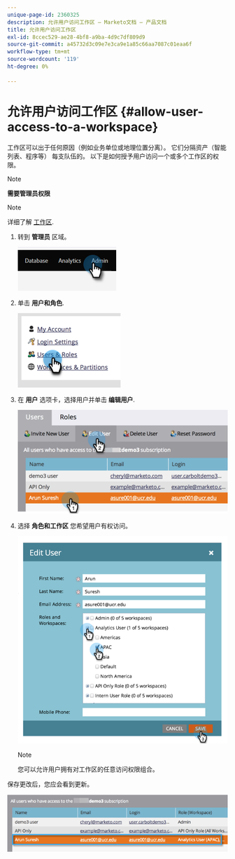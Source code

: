 ```yaml
---
unique-page-id: 2360325
description: 允许用户访问工作区 — Marketo文档 — 产品文档
title: 允许用户访问工作区
exl-id: 8ccec529-ae28-4bf8-a9ba-4d9c7df809d9
source-git-commit: a45732d3c09e7e3ca9e1a85c66aa7087c01eaa6f
workflow-type: tm+mt
source-wordcount: '119'
ht-degree: 0%

---
```


# 允许用户访问工作区 {#allow-user-access-to-a-workspace}

工作区可以出于任何原因（例如业务单位或地理位置分离）。 它们分隔资产（智能列表、程序等） 每支队伍的。 以下是如何授予用户访问一个或多个工作区的权限。

>[!NOTE]
>
>**需要管理员权限**

>[!NOTE]
>
>详细了解 [工作区](/help/marketo/product-docs/administration/workspaces-and-person-partitions/understanding-workspaces-and-person-partitions.md).

1. 转到 **管理员** 区域。

   ![](assets/allow-user-access-to-a-workspace-1.png)

1. 单击 **用户和角色**.

   ![](assets/allow-user-access-to-a-workspace-2.png)

1. 在 **用户** 选项卡，选择用户并单击 **编辑用户**.

   ![](assets/allow-user-access-to-a-workspace-3.png)

1. 选择 **角色和工作区** 您希望用户有权访问。

   ![](assets/allow-user-access-to-a-workspace-4.png)

   >[!NOTE]
   >
   >您可以允许用户拥有对工作区的任意访问权限组合。

保存更改后，您应会看到更新。

![](assets/allow-user-access-to-a-workspace-5.png)

